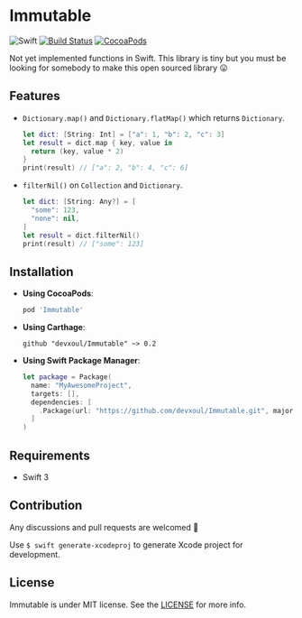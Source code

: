 # Immutable

![Swift](https://img.shields.io/badge/Swift-3.0-orange.svg)
[![Build Status](https://travis-ci.org/devxoul/Immutable.svg?branch=master)](https://travis-ci.org/devxoul/Immutable)
[![CocoaPods](http://img.shields.io/cocoapods/v/Immutable.svg)](https://cocoapods.org/pods/Immutable)

Not yet implemented functions in Swift. This library is tiny but you must be looking for somebody to make this open sourced library 😛

## Features

* `Dictionary.map()` and `Dictionary.flatMap()` which returns `Dictionary`.

    ```swift
    let dict: [String: Int] = ["a": 1, "b": 2, "c": 3]
    let result = dict.map { key, value in
      return (key, value * 2)
    }
    print(result) // ["a": 2, "b": 4, "c": 6]
    ```

* `filterNil()` on `Collection` and `Dictionary`.

    ```swift
    let dict: [String: Any?] = [
      "some": 123,
      "none": nil,
    ]
    let result = dict.filterNil()
    print(result) // ["some": 123]
    ```

## Installation

* **Using CocoaPods**:

    ```ruby
    pod 'Immutable'
    ```

* **Using Carthage**:

    ```
    github "devxoul/Immutable" ~> 0.2
    ```

* **Using Swift Package Manager**:

    ```swift
    let package = Package(
      name: "MyAwesomeProject",
      targets: [],
      dependencies: [
        .Package(url: "https://github.com/devxoul/Immutable.git", majorVersion: 0)
      ]
    )
    ```

## Requirements

* Swift 3

## Contribution

Any discussions and pull requests are welcomed 💖

Use `$ swift generate-xcodeproj` to generate Xcode project for development.

## License

Immutable is under MIT license. See the [LICENSE](LICENSE) for more info.
